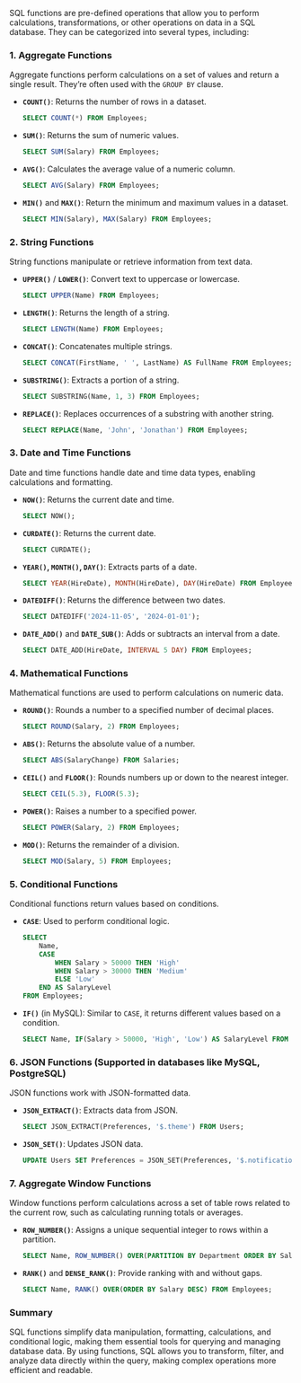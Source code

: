 SQL functions are pre-defined operations that allow you to perform calculations, transformations, or other operations on data in a SQL database. They can be categorized into several types, including:

### 1. **Aggregate Functions**
Aggregate functions perform calculations on a set of values and return a single result. They’re often used with the `GROUP BY` clause.

- **`COUNT()`**: Returns the number of rows in a dataset.
  ```sql
  SELECT COUNT(*) FROM Employees;
  ```
- **`SUM()`**: Returns the sum of numeric values.
  ```sql
  SELECT SUM(Salary) FROM Employees;
  ```
- **`AVG()`**: Calculates the average value of a numeric column.
  ```sql
  SELECT AVG(Salary) FROM Employees;
  ```
- **`MIN()`** and **`MAX()`**: Return the minimum and maximum values in a dataset.
  ```sql
  SELECT MIN(Salary), MAX(Salary) FROM Employees;
  ```

### 2. **String Functions**
String functions manipulate or retrieve information from text data.

- **`UPPER()`** / **`LOWER()`**: Convert text to uppercase or lowercase.
  ```sql
  SELECT UPPER(Name) FROM Employees;
  ```
- **`LENGTH()`**: Returns the length of a string.
  ```sql
  SELECT LENGTH(Name) FROM Employees;
  ```
- **`CONCAT()`**: Concatenates multiple strings.
  ```sql
  SELECT CONCAT(FirstName, ' ', LastName) AS FullName FROM Employees;
  ```
- **`SUBSTRING()`**: Extracts a portion of a string.
  ```sql
  SELECT SUBSTRING(Name, 1, 3) FROM Employees;
  ```
- **`REPLACE()`**: Replaces occurrences of a substring with another string.
  ```sql
  SELECT REPLACE(Name, 'John', 'Jonathan') FROM Employees;
  ```

### 3. **Date and Time Functions**
Date and time functions handle date and time data types, enabling calculations and formatting.

- **`NOW()`**: Returns the current date and time.
  ```sql
  SELECT NOW();
  ```
- **`CURDATE()`**: Returns the current date.
  ```sql
  SELECT CURDATE();
  ```
- **`YEAR()`, `MONTH()`, `DAY()`**: Extracts parts of a date.
  ```sql
  SELECT YEAR(HireDate), MONTH(HireDate), DAY(HireDate) FROM Employees;
  ```
- **`DATEDIFF()`**: Returns the difference between two dates.
  ```sql
  SELECT DATEDIFF('2024-11-05', '2024-01-01');
  ```
- **`DATE_ADD()`** and **`DATE_SUB()`**: Adds or subtracts an interval from a date.
  ```sql
  SELECT DATE_ADD(HireDate, INTERVAL 5 DAY) FROM Employees;
  ```

### 4. **Mathematical Functions**
Mathematical functions are used to perform calculations on numeric data.

- **`ROUND()`**: Rounds a number to a specified number of decimal places.
  ```sql
  SELECT ROUND(Salary, 2) FROM Employees;
  ```
- **`ABS()`**: Returns the absolute value of a number.
  ```sql
  SELECT ABS(SalaryChange) FROM Salaries;
  ```
- **`CEIL()`** and **`FLOOR()`**: Rounds numbers up or down to the nearest integer.
  ```sql
  SELECT CEIL(5.3), FLOOR(5.3);
  ```
- **`POWER()`**: Raises a number to a specified power.
  ```sql
  SELECT POWER(Salary, 2) FROM Employees;
  ```
- **`MOD()`**: Returns the remainder of a division.
  ```sql
  SELECT MOD(Salary, 5) FROM Employees;
  ```

### 5. **Conditional Functions**
Conditional functions return values based on conditions.

- **`CASE`**: Used to perform conditional logic.
  ```sql
  SELECT 
      Name,
      CASE 
          WHEN Salary > 50000 THEN 'High'
          WHEN Salary > 30000 THEN 'Medium'
          ELSE 'Low'
      END AS SalaryLevel
  FROM Employees;
  ```
- **`IF()`** (in MySQL): Similar to `CASE`, it returns different values based on a condition.
  ```sql
  SELECT Name, IF(Salary > 50000, 'High', 'Low') AS SalaryLevel FROM Employees;
  ```

### 6. **JSON Functions** (Supported in databases like MySQL, PostgreSQL)
JSON functions work with JSON-formatted data.

- **`JSON_EXTRACT()`**: Extracts data from JSON.
  ```sql
  SELECT JSON_EXTRACT(Preferences, '$.theme') FROM Users;
  ```
- **`JSON_SET()`**: Updates JSON data.
  ```sql
  UPDATE Users SET Preferences = JSON_SET(Preferences, '$.notifications.sms', true) WHERE UserID = 1;
  ```

### 7. **Aggregate Window Functions**
Window functions perform calculations across a set of table rows related to the current row, such as calculating running totals or averages.

- **`ROW_NUMBER()`**: Assigns a unique sequential integer to rows within a partition.
  ```sql
  SELECT Name, ROW_NUMBER() OVER(PARTITION BY Department ORDER BY Salary DESC) AS Rank FROM Employees;
  ```
- **`RANK()`** and **`DENSE_RANK()`**: Provide ranking with and without gaps.
  ```sql
  SELECT Name, RANK() OVER(ORDER BY Salary DESC) FROM Employees;
  ```

### Summary
SQL functions simplify data manipulation, formatting, calculations, and conditional logic, making them essential tools for querying and managing database data. By using functions, SQL allows you to transform, filter, and analyze data directly within the query, making complex operations more efficient and readable.